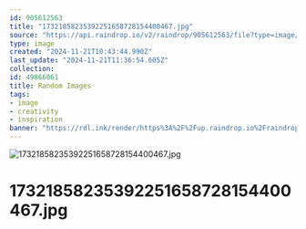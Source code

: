 ```yaml
---
id: 905612563
title: "17321858235392251658728154400467.jpg"
source: "https://api.raindrop.io/v2/raindrop/905612563/file?type=image/jpeg"
type: image
created: "2024-11-21T10:43:44.990Z"
last_update: "2024-11-21T11:36:54.605Z"
collection:
id: 49866061
title: Random Images
tags:
- image
- creativity
- inspiration
banner: "https://rdl.ink/render/https%3A%2F%2Fup.raindrop.io%2Fraindrop%2Ffiles%2F905%2F612%2F563%2F17321858235392251658728154400467.jpg"
---
```


![17321858235392251658728154400467.jpg](https://rdl.ink/render/https%3A%2F%2Fup.raindrop.io%2Fraindrop%2Ffiles%2F905%2F612%2F563%2F17321858235392251658728154400467.jpg)

# 17321858235392251658728154400467.jpg

